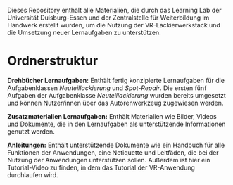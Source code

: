 
Dieses Repository enthält alle Materialien, die durch das Learning Lab der Universität Duisburg-Essen und der Zentralstelle für Weiterbildung im Handwerk erstellt wurden, um die Nutzung der VR-Lackierwerkstack und die Umsetzung neuer Lernaufgaben zu unterstützen.

# Ordnerstruktur
**Drehbücher Lernaufgaben:** Enthält fertig konzipierte Lernaufgaben für die Aufgabenklassen *Neuteillackierung* und *Spot-Repair*. Die ersten fünf Aufgaben der Aufgabenklasse *Neuteillackierung* wurden bereits umgesetzt und können Nutzer/innen über das Autorenwerkzeug zugewiesen werden.

**Zusatzmaterialien Lernaufgaben:** Enthält Materialien wie Bilder, Videos und Dokumente, die in den Lernaufgaben als unterstützende Informationen genutzt werden.

**Anleitungen:** Enthält unterstützende Dokumente wie ein Handbuch für alle Funktionen der Anwendungen, eine Netiquette und Leitfäden, die bei der Nutzung der Anwendungen unterstützen sollen. Außerdem ist hier ein Tutorial-Video zu finden, in dem das Tutorial der VR-Anwendung durchlaufen wird.